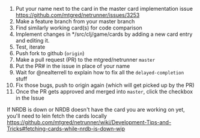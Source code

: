 1. Put your name next to the card in the master card implementation issue https://github.com/mtgred/netrunner/issues/3253
1. Make a feature branch from your master branch
1. Find similarly working card(s) for code comparison
1. Implement changes in */src/clj/game/cards by adding a new card entry and editing it.
1. Test, iterate
1. Push fork to github (`origin`)
1. Make a pull request (PR) to the mtgred/netrunner `master`
1. Put the PR# in the issue in place of your name
1. Wait for @nealterrell to explain how to fix all the `delayed-completion` stuff
1. Fix those bugs, push to origin again (which will get picked up by the PR)
1. Once the PR gets approved and merged into `master`, click the checkbox in the Issue

If NRDB is down or NRDB doesn't have the card you are working on yet, you'll need to lein fetch the cards locally https://github.com/mtgred/netrunner/wiki/Development-Tips-and-Tricks#fetching-cards-while-nrdb-is-down-wip